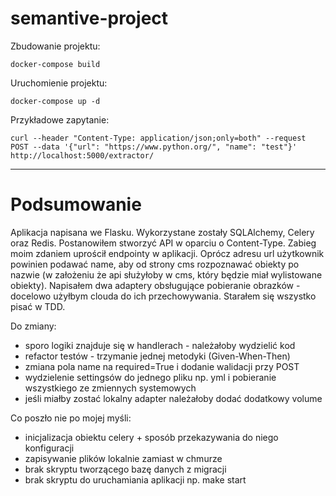 # semantive-project

Zbudowanie projektu:

```
docker-compose build
```

Uruchomienie projektu:
```
docker-compose up -d
```
Przykładowe zapytanie:
```
curl --header "Content-Type: application/json;only=both" --request POST --data '{"url": "https://www.python.org/", "name": "test"}' http://localhost:5000/extractor/
```


  
---

# Podsumowanie

Aplikacja napisana we Flasku. Wykorzystane zostały SQLAlchemy, Celery oraz Redis. Postanowiłem stworzyć API w oparciu o Content-Type. Zabieg moim zdaniem uprościł endpointy w aplikacji. Oprócz adresu url użytkownik powinien podawać name, aby od strony cms rozpoznawać obiekty po nazwie (w założeniu że api służyłoby w cms, który będzie miał wylistowane obiekty). Napisałem dwa adaptery obsługujące pobieranie obrazków - docelowo użyłbym clouda do ich przechowywania. Starałem się wszystko pisać w TDD.

Do zmiany:
- sporo logiki znajduje się w handlerach - należałoby wydzielić kod 
- refactor testów - trzymanie jednej metodyki (Given-When-Then)
- zmiana pola name na required=True i dodanie walidacji przy POST
- wydzielenie settingsów do jednego pliku np. yml i pobieranie wszystkiego ze zmiennych systemowych
- jeśli miałby zostać lokalny adapter należałoby dodać dodatkowy volume

Co poszło nie po mojej myśli:
- inicjalizacja obiektu celery + sposób przekazywania do niego konfiguracji 
- zapisywanie plików lokalnie zamiast w chmurze
- brak skryptu tworzącego bazę danych z migracji 
- brak skryptu do uruchamiania aplikacji np. make start
